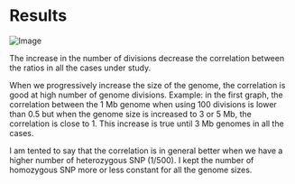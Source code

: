 Results
===

![Image](https://github.com/pilarcormo/Correlations/blob/master/Results/Rplot.500-2000SNPS.png?raw=false)

The increase in the number of divisions decrease the correlation between the ratios in all the cases under study. 

When we progressively increase the size of the genome, the correlation is good at high number of genome divisions. Example: in the first graph, the correlation between the 1 Mb genome when using 100 divisions is lower than 0.5 but when the genome size is increased to 3 or 5 Mb, the correlation is close to 1. This increase is true until 3 Mb genomes in all the cases. 

I am tented to say that the correlation is in general better when we have a higher number of heterozygous SNP (1/500). I kept the number of homozygous SNP more or less constant for all the genome sizes. 




